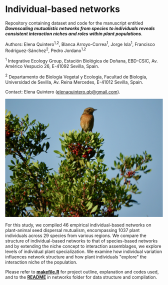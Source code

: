 # Individual-based networks

Repository containing dataset and code for the manuscript entitled _**Downscaling mutualistic networks from species to individuals reveals consistent interaction niches and roles within plant populations**_.

Authors: Elena Quintero<sup>1,2</sup>, Blanca Arroyo-Correa<sup>1</sup>, Jorge Isla<sup>1</sup>, Francisco Rodríguez-Sánchez<sup>2</sup>, Pedro Jordano<sup>1,2</sup>

<sup>1</sup> Integrative Ecology Group, Estación Biológica de Doñana, EBD-CSIC, Av. Américo Vespucio 26, E-41092 Sevilla, Spain.

<sup>2</sup> Departamento de Biología Vegetal y Ecología, Facultad de Biología, Universidad de Sevilla, Av. Reina Mercedes, E-41012 Sevilla, Spain.

Contact: Elena Quintero ([elenaquintero.qb\@gmail.com](mailto:elenaquintero.qb@gmail.com)).

![](figs/DSCN6905.jpeg)

For this study, we compiled 46 empirical individual-based networks on plant-animal seed dispersal mutualism, encompassing 1037 plant individuals across 29 species from various regions. We compare the structure of individual-based networks to that of species-based networks and by extending the niche concept to interaction assemblages, we explore levels of individual plant specialization. We examine how individual variation influences network structure and how plant individuals "explore" the interaction niche of the population.

Please refer to [**makefile.R**](makefile.R) for project outline, explanation and codes used, and to the [**README**](networks/README.md) in networks folder for data structure and compilation.
